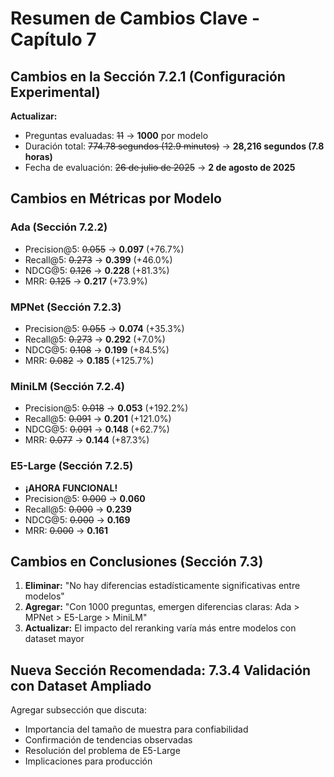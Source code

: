 # Resumen de Cambios Clave - Capítulo 7

## Cambios en la Sección 7.2.1 (Configuración Experimental)

**Actualizar:**
- Preguntas evaluadas: ~~11~~ → **1000** por modelo
- Duración total: ~~774.78 segundos (12.9 minutos)~~ → **28,216 segundos (7.8 horas)**
- Fecha de evaluación: ~~26 de julio de 2025~~ → **2 de agosto de 2025**

## Cambios en Métricas por Modelo

### Ada (Sección 7.2.2)
- Precision@5: ~~0.055~~ → **0.097** (+76.7%)
- Recall@5: ~~0.273~~ → **0.399** (+46.0%)
- NDCG@5: ~~0.126~~ → **0.228** (+81.3%)
- MRR: ~~0.125~~ → **0.217** (+73.9%)

### MPNet (Sección 7.2.3)
- Precision@5: ~~0.055~~ → **0.074** (+35.3%)
- Recall@5: ~~0.273~~ → **0.292** (+7.0%)
- NDCG@5: ~~0.108~~ → **0.199** (+84.5%)
- MRR: ~~0.082~~ → **0.185** (+125.7%)

### MiniLM (Sección 7.2.4)
- Precision@5: ~~0.018~~ → **0.053** (+192.2%)
- Recall@5: ~~0.091~~ → **0.201** (+121.0%)
- NDCG@5: ~~0.091~~ → **0.148** (+62.7%)
- MRR: ~~0.077~~ → **0.144** (+87.3%)

### E5-Large (Sección 7.2.5)
- **¡AHORA FUNCIONAL!**
- Precision@5: ~~0.000~~ → **0.060**
- Recall@5: ~~0.000~~ → **0.239**
- NDCG@5: ~~0.000~~ → **0.169**
- MRR: ~~0.000~~ → **0.161**

## Cambios en Conclusiones (Sección 7.3)

1. **Eliminar:** "No hay diferencias estadísticamente significativas entre modelos"
2. **Agregar:** "Con 1000 preguntas, emergen diferencias claras: Ada > MPNet > E5-Large > MiniLM"
3. **Actualizar:** El impacto del reranking varía más entre modelos con dataset mayor

## Nueva Sección Recomendada: 7.3.4 Validación con Dataset Ampliado

Agregar subsección que discuta:
- Importancia del tamaño de muestra para confiabilidad
- Confirmación de tendencias observadas
- Resolución del problema de E5-Large
- Implicaciones para producción
